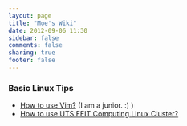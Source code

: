 ```yaml
---
layout: page
title: "Moe's Wiki"
date: 2012-09-06 11:30
sidebar: false
comments: false
sharing: true
footer: false
---
```

### Basic Linux Tips
- [How to use Vim?](/mwiki/vim) \(I am a junior. :\) \)
- [How to use UTS:FEIT Computing Linux Cluster?](/mwiki/computingcluster)
